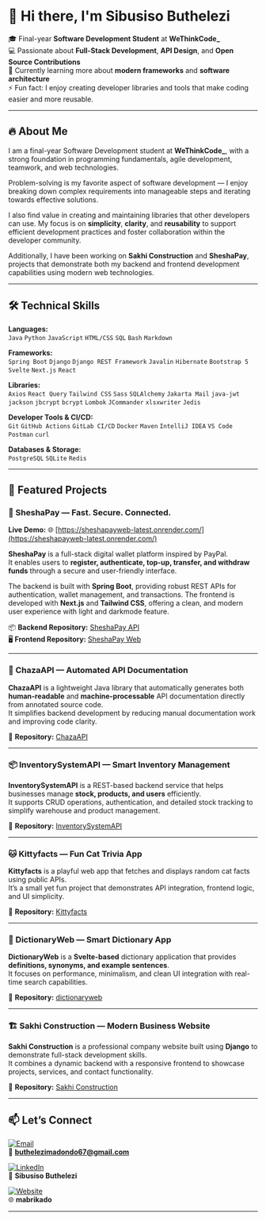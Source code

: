 # 👋 Hi there, I'm Sibusiso Buthelezi  

🎓 Final-year **Software Development Student** at **WeThinkCode_**  
💻 Passionate about **Full-Stack Development**, **API Design**, and **Open Source Contributions**  
🌱 Currently learning more about **modern frameworks** and **software architecture**  
⚡ Fun fact: I enjoy creating developer libraries and tools that make coding easier and more reusable.  

---

## 🔥 About Me  

I am a final-year Software Development student at **WeThinkCode_**, with a strong foundation in programming fundamentals, agile development, teamwork, and web technologies.  

Problem-solving is my favorite aspect of software development — I enjoy breaking down complex requirements into manageable steps and iterating towards effective solutions.  

I also find value in creating and maintaining libraries that other developers can use. My focus is on **simplicity**, **clarity**, and **reusability** to support efficient development practices and foster collaboration within the developer community.  

Additionally, I have been working on **Sakhi Construction** and **SheshaPay**, projects that demonstrate both my backend and frontend development capabilities using modern web technologies.  

---

## 🛠️ Technical Skills  

**Languages:**  
`Java` `Python` `JavaScript` `HTML/CSS` `SQL` `Bash` `Markdown`  

**Frameworks:**  
`Spring Boot` `Django` `Django REST Framework` `Javalin` `Hibernate` `Bootstrap 5` `Svelte` `Next.js` `React`  

**Libraries:**  
`Axios` `React Query` `Tailwind CSS` `Sass` `SQLAlchemy` `Jakarta Mail` `java-jwt` `jackson` `jbcrypt` `bcrypt` `Lombok` `JCommander` `xlsxwriter` `Jedis`  

**Developer Tools & CI/CD:**  
`Git` `GitHub Actions` `GitLab CI/CD` `Docker` `Maven` `IntelliJ IDEA` `VS Code` `Postman` `curl`  

**Databases & Storage:**  
`PostgreSQL` `SQLite` `Redis`  

---

## 📂 Featured Projects  

### 🏦 SheshaPay — Fast. Secure. Connected.  

**Live Demo:** 🌐 [https://sheshapayweb-latest.onrender.com/](https://sheshapayweb-latest.onrender.com/)  

**SheshaPay** is a full-stack digital wallet platform inspired by PayPal.  
It enables users to **register, authenticate, top-up, transfer, and withdraw funds** through a secure and user-friendly interface.  

The backend is built with **Spring Boot**, providing robust REST APIs for authentication, wallet management, and transactions.
The frontend is developed with **Next.js** and **Tailwind CSS**, offering a clean, and modern user experience with light and darkmode feature.  

📦 **Backend Repository:** [SheshaPay API](https://github.com/mabrikado/sheshapayAPI)  
🖥️ **Frontend Repository:** [SheshaPay Web](https://github.com/mabrikado/sheshapayWeb)  

---

### 🧩 ChazaAPI — Automated API Documentation  

**ChazaAPI** is a lightweight Java library that automatically generates both **human-readable** and **machine-processable** API documentation directly from annotated source code.  
It simplifies backend development by reducing manual documentation work and improving code clarity.  

📘 **Repository:** [ChazaAPI](https://github.com/mabrikado/ChazaAPI)  

---

### 📦 InventorySystemAPI — Smart Inventory Management  

**InventorySystemAPI** is a REST-based backend service that helps businesses manage **stock, products, and users** efficiently.  
It supports CRUD operations, authentication, and detailed stock tracking to simplify warehouse and product management.  

📘 **Repository:** [InventorySystemAPI](https://github.com/mabrikado/InventorySystemAPI)  

---

### 🐱 Kittyfacts — Fun Cat Trivia App  

**Kittyfacts** is a playful web app that fetches and displays random cat facts using public APIs.  
It’s a small yet fun project that demonstrates API integration, frontend logic, and UI simplicity.  

📘 **Repository:** [Kittyfacts](https://github.com/mabrikado/kittyfacts)  

---

### 📖 DictionaryWeb — Smart Dictionary App  

**DictionaryWeb** is a **Svelte-based** dictionary application that provides **definitions, synonyms, and example sentences**.  
It focuses on performance, minimalism, and clean UI integration with real-time search capabilities.  

📘 **Repository:** [dictionaryweb](https://github.com/mabrikado/dictionaryweb)  

---

### 🏗️ Sakhi Construction — Modern Business Website  

**Sakhi Construction** is a professional company website built using **Django** to demonstrate full-stack development skills.  
It combines a dynamic backend with a responsive frontend to showcase projects, services, and contact functionality.  

📘 **Repository:** [Sakhi Construction](https://github.com/mabrikado/construction)  

---

## 📫 Let’s Connect  

[![Email](https://img.shields.io/badge/Email-red?style=for-the-badge&logo=gmail&logoColor=white)](mailto:buthelezimadondo67@gmail.com)  
📧 **buthelezimadondo67@gmail.com**  

[![LinkedIn](https://img.shields.io/badge/LinkedIn-blue?style=for-the-badge&logo=linkedin&logoColor=white)](https://www.linkedin.com/in/sibusiso-buthelezi-967903328/)  
💼 **Sibusiso Buthelezi**  

[![Website](https://img.shields.io/badge/Website-1abc9c?style=for-the-badge&logo=netlify&logoColor=white)](https://mabrikado.netlify.app/)  
🌐 **mabrikado**  

---
